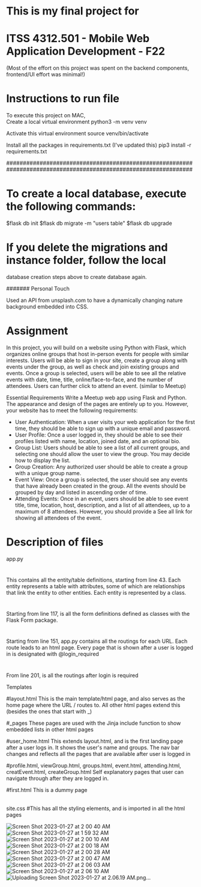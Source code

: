 # This is my final project for 
# ITSS 4312.501 - Mobile Web Application Development - F22

(Most of the effort on this project was spent on the backend components, frontend/UI effort was minimal!)

# Instructions to run file

To execute this project on MAC,  
Create a local virtual environment
python3 -m venv venv

Activate this virtual environment
source venv/bin/activate

Install all the packages in requirements.txt (I've updated this)
pip3 install -r requirements.txt

########################################################
########################################################
# To create a local database, execute the following commands:

$flask db init
$flask db migrate -m "users table"
$flask db upgrade

# If you delete the migrations and instance folder, follow the local
database creation steps above to create database again.

#######
Personal Touch

Used an API from unsplash.com to have a dynamically changing nature 
background embedded into CSS.

# Assignment
In this project, you will build on a website using Python with Flask, which organizes online groups that host in-person events for people with similar interests. Users will be able to sign in your site, create a group along with events under the group, as well as check and join existing groups and events. Once a group is selected, users will be able to see all the relative events with date, time, title, online/face-to-face, and the number of attendees. Users can further click to attend an event. (similar to Meetup)

Essential Requirements
Write a Meetup web app using Flask and Python. The appearance and design of the pages are entirely up to you. However, your website has to meet the following requirements:

- User Authentication: When a user visits your web application for the first time, they should be able to sign up with a unique email and password. 
- User Profile: Once a user logged in, they should be able to see their profiles listed with name, location, joined date, and an optional bio. 
- Group List: Users should be able to see a list of all current groups, and selecting one should allow the user to view the group. You may decide how to display the list.
- Group Creation: Any authorized user should be able to create a group with a unique group name.
- Event View: Once a group is selected, the user should see any events that have already been created in the group. All the events should be grouped by day and listed in ascending order of time.
- Attending Events: Once in an event, users should be able to see event title, time, location, host, description, and a list of all attendees, up to a maximum of 8 attendees. However, you should provide a See all link for showing all attendees of the event.


# Description of files


app.py

#
This contains all the entity/table definitions, starting from line 43. 
Each entity represents a table with attributes, some of which are 
relationships that link the entity to other entities. Each entity is 
represented by a class.

#
Starting from line 117, is all the form definitions defined as classes
with the Flask Form package.

#
Starting from line 151, app.py contains all the routings for each URL.
Each route leads to an html page. Every page that is shown after 
a user is logged in is designated with @login_required

#
From line 201, is all the routings after login is required


Templates

#layout.html
This is the main template/html page, and also serves as the home page
where the URL / routes to. All other html pages extend this (besides
the ones that start with _)

#_pages
These pages are used with the Jinja include function to show embedded
lists in other html pages

#user_home.html
This extends layout.html, and is the first landing page after a user logs 
in. It shows the user's name and groups. The nav bar changes and reflects
all the pages that are available after user is logged in

#profile.html, viewGroup.html, groups.html, event.html, attending.html, creatEvent.html, createGroup.html
Self explanatory pages that user can navigate through after they are logged in.

#first.html
This is a dummy page 

######

site.css
#This has all the styling elements, and is imported in all the html pages

![Screen Shot 2023-01-27 at 2 00 40 AM](https://user-images.githubusercontent.com/70988841/215037306-8346aa9a-6cb6-450d-8df5-7af3f408c22b.png)
![Screen Shot 2023-01-27 at 1 59 32 AM](https://user-images.githubusercontent.com/70988841/215037418-d9d1ca2f-e774-49f1-847b-478cde8c98c4.png)
![Screen Shot 2023-01-27 at 2 00 10 AM](https://user-images.githubusercontent.com/70988841/215037477-0e93eb04-a8f5-4259-8319-987576c777d8.png)
![Screen Shot 2023-01-27 at 2 00 18 AM](https://user-images.githubusercontent.com/70988841/215037488-c58e3c7a-8548-4a86-aa18-3821d294889c.png)
![Screen Shot 2023-01-27 at 2 00 28 AM](https://user-images.githubusercontent.com/70988841/215037510-9b948541-dbcf-45bd-8ea5-6985999d3db1.png)
![Screen Shot 2023-01-27 at 2 00 47 AM](https://user-images.githubusercontent.com/70988841/215037524-42f74579-86f3-40cd-8390-720ef9283025.png)
![Screen Shot 2023-01-27 at 2 06 03 AM](https://user-images.githubusercontent.com/70988841/215037792-894d224d-80c8-4e90-8f71-640b083daf0a.png)
![Screen Shot 2023-01-27 at 2 06 10 AM](https://user-images.githubusercontent.com/70988841/215037806-3a43596e-e9e6-43c5-a3ad-948eb1318592.png)
![Uploading Screen Shot 2023-01-27 at 2.06.19 AM.png…]()
